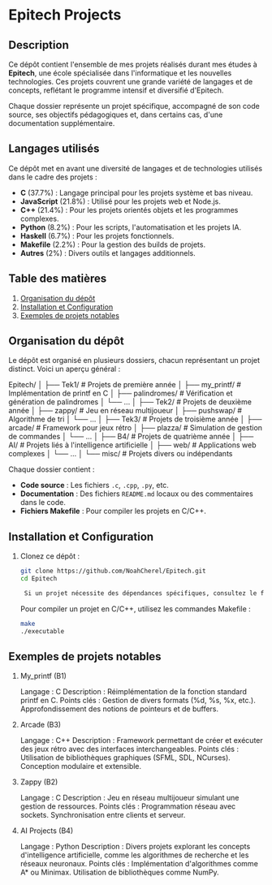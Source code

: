 # Epitech Projects

## Description
Ce dépôt contient l'ensemble de mes projets réalisés durant mes études à **Epitech**, une école spécialisée dans l'informatique et les nouvelles technologies. Ces projets couvrent une grande variété de langages et de concepts, reflétant le programme intensif et diversifié d'Epitech.

Chaque dossier représente un projet spécifique, accompagné de son code source, ses objectifs pédagogiques et, dans certains cas, d'une documentation supplémentaire.

## Langages utilisés
Ce dépôt met en avant une diversité de langages et de technologies utilisés dans le cadre des projets :
- **C** (37.7%) : Langage principal pour les projets système et bas niveau.
- **JavaScript** (21.8%) : Utilisé pour les projets web et Node.js.
- **C++** (21.4%) : Pour les projets orientés objets et les programmes complexes.
- **Python** (8.2%) : Pour les scripts, l'automatisation et les projets IA.
- **Haskell** (6.7%) : Pour les projets fonctionnels.
- **Makefile** (2.2%) : Pour la gestion des builds de projets.
- **Autres** (2%) : Divers outils et langages additionnels.

## Table des matières
1. [Organisation du dépôt](#organisation-du-dépôt)
2. [Installation et Configuration](#installation-et-configuration)
3. [Exemples de projets notables](#exemples-de-projets-notables)

## Organisation du dépôt
Le dépôt est organisé en plusieurs dossiers, chacun représentant un projet distinct. Voici un aperçu général :

Epitech/
│
├── Tek1/ # Projets de première année │ 
├── my_printf/ # Implémentation de printf en C │ 
├── palindromes/ # Vérification et génération de palindromes │
└── ...
│ 
├── Tek2/ # Projets de deuxième année │
├── zappy/ # Jeu en réseau multijoueur │ 
├── pushswap/ # Algorithme de tri │
└── ...
│ 
├── Tek3/ # Projets de troisième année │ 
├── arcade/ # Framework pour jeux rétro │ 
├── plazza/ # Simulation de gestion de commandes │
└── ...
│
├── B4/ # Projets de quatrième année │
├── AI/ # Projets liés à l'intelligence artificielle │
├── web/ # Applications web complexes 
│ 
└── ...
│
└── misc/ # Projets divers ou indépendants

Chaque dossier contient :
- **Code source** : Les fichiers `.c`, `.cpp`, `.py`, etc.
- **Documentation** : Des fichiers `README.md` locaux ou des commentaires dans le code.
- **Fichiers Makefile** : Pour compiler les projets en C/C++.

## Installation et Configuration
1. Clonez ce dépôt :
   ```bash
   git clone https://github.com/NoahCherel/Epitech.git
   cd Epitech

    Si un projet nécessite des dépendances spécifiques, consultez le fichier README.md ou les instructions dans le dossier du projet concerné.
   ````

    Pour compiler un projet en C/C++, utilisez les commandes Makefile :
    ```bash
    make
    ./executable
    ```

## Exemples de projets notables
1. My_printf (B1)

    Langage : C
    Description : Réimplémentation de la fonction standard printf en C.
    Points clés :
        Gestion de divers formats (%d, %s, %x, etc.).
        Approfondissement des notions de pointeurs et de buffers.

2. Arcade (B3)

    Langage : C++
    Description : Framework permettant de créer et exécuter des jeux rétro avec des interfaces interchangeables.
    Points clés :
        Utilisation de bibliothèques graphiques (SFML, SDL, NCurses).
        Conception modulaire et extensible.

3. Zappy (B2)

    Langage : C
    Description : Jeu en réseau multijoueur simulant une gestion de ressources.
    Points clés :
        Programmation réseau avec sockets.
        Synchronisation entre clients et serveur.

4. AI Projects (B4)

    Langage : Python
    Description : Divers projets explorant les concepts d'intelligence artificielle, comme les algorithmes de recherche et les réseaux neuronaux.
    Points clés :
        Implémentation d'algorithmes comme A* ou Minimax.
        Utilisation de bibliothèques comme NumPy.
